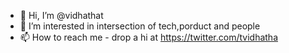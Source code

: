 - 👋 Hi, I’m @vidhathat
- 👀 I’m interested in intersection of tech,porduct and people
- 📫 How to reach me - drop a hi at https://twitter.com/tvidhatha

<!---
vidhathat/vidhathat is a ✨ special ✨ repository because its `README.md` (this file) appears on your GitHub profile.
You can click the Preview link to take a look at your changes.
--->
